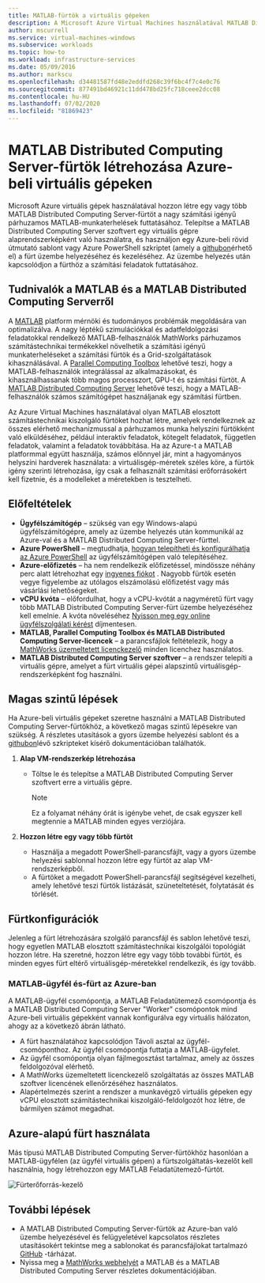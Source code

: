 ```yaml
---
title: MATLAB-fürtök a virtuális gépeken
description: A Microsoft Azure Virtual Machines használatával MATLAB Distributed Computing Server-fürtöket hozhat létre a nagy számítási igényű párhuzamos MATLAB-munkaterhelések futtatásához
author: mscurrell
ms.service: virtual-machines-windows
ms.subservice: workloads
ms.topic: how-to
ms.workload: infrastructure-services
ms.date: 05/09/2016
ms.author: markscu
ms.openlocfilehash: d34481587fd48e2eddfd268c39f6bc4f7c4e0c76
ms.sourcegitcommit: 877491bd46921c11dd478bd25fc718ceee2dcc08
ms.contentlocale: hu-HU
ms.lasthandoff: 07/02/2020
ms.locfileid: "81869423"
---
```

# <a name="create-matlab-distributed-computing-server-clusters-on-azure-vms"></a>MATLAB Distributed Computing Server-fürtök létrehozása Azure-beli virtuális gépeken
Microsoft Azure virtuális gépek használatával hozzon létre egy vagy több MATLAB Distributed Computing Server-fürtöt a nagy számítási igényű párhuzamos MATLAB-munkaterhelések futtatásához. Telepítse a MATLAB Distributed Computing Server szoftvert egy virtuális gépre alaprendszerképként való használatra, és használjon egy Azure-beli rövid útmutató sablont vagy Azure PowerShell szkriptet (amely a [githubon](https://github.com/Azure/azure-quickstart-templates/tree/master/matlab-cluster)érhető el) a fürt üzembe helyezéséhez és kezeléséhez. Az üzembe helyezés után kapcsolódjon a fürthöz a számítási feladatok futtatásához.

## <a name="about-matlab-and-matlab-distributed-computing-server"></a>Tudnivalók a MATLAB és a MATLAB Distributed Computing Serverről
A [MATLAB](https://www.mathworks.com/products/matlab/) platform mérnöki és tudományos problémák megoldására van optimalizálva. A nagy léptékű szimulációkkal és adatfeldolgozási feladatokkal rendelkező MATLAB-felhasználók MathWorks párhuzamos számítástechnikai termékekkel növelhetik a számítási igényű munkaterheléseket a számítási fürtök és a Grid-szolgáltatások kihasználásával. A [Parallel Computing Toolbox](https://www.mathworks.com/products/parallel-computing/) lehetővé teszi, hogy a MATLAB-felhasználók integrálással az alkalmazásokat, és kihasználhassanak több magos processzort, GPU-t és számítási fürtöt. A [MATLAB Distributed Computing Server](https://www.mathworks.com/products/distriben/) lehetővé teszi, hogy a MATLAB-felhasználók számos számítógépet használjanak egy számítási fürtben.

Az Azure Virtual Machines használatával olyan MATLAB elosztott számítástechnikai kiszolgáló fürtöket hozhat létre, amelyek rendelkeznek az összes elérhető mechanizmussal a párhuzamos munka helyszíni fürtökként való elküldéséhez, például interaktív feladatok, kötegelt feladatok, független feladatok, valamint a feladatok továbbítása. Ha az Azure-t a MATLAB platformmal együtt használja, számos előnnyel jár, mint a hagyományos helyszíni hardverek használata: a virtuálisgép-méretek széles köre, a fürtök igény szerinti létrehozása, így csak a felhasznált számítási erőforrásokért kell fizetnie, és a modelleket a méretekben is tesztelheti.  

## <a name="prerequisites"></a>Előfeltételek
* **Ügyfélszámítógép** – szükség van egy Windows-alapú ügyfélszámítógépre, amely az üzembe helyezés után kommunikál az Azure-val és a MATLAB Distributed Computing Server-fürttel.
* **Azure PowerShell** – megtudhatja, [hogyan telepítheti és konfigurálhatja az Azure PowerShell](/powershell/azure/overview) az ügyfélszámítógépen való telepítéséhez.
* **Azure-előfizetés** – ha nem rendelkezik előfizetéssel, mindössze néhány perc alatt létrehozhat egy [ingyenes fiókot](https://azure.microsoft.com/free/) . Nagyobb fürtök esetén vegye figyelembe az utólagos elszámolású előfizetést vagy más vásárlási lehetőségeket.
* **vCPU kvóta** – előfordulhat, hogy a vCPU-kvótát a nagyméretű fürt vagy több MATLAB Distributed Computing Server-fürt üzembe helyezéséhez kell emelnie. A kvóta növeléséhez [Nyisson meg egy online ügyfélszolgálati kérést](https://azure.microsoft.com/blog/2014/06/04/azure-limits-quotas-increase-requests/) díjmentesen.
* **MATLAB, Parallel Computing Toolbox és MATLAB Distributed Computing Server-licencek** – a parancsfájlok feltételezik, hogy a [MathWorks üzemeltetett licenckezelő](https://www.mathworks.com/help/install/license-management.html) minden licenchez használatos.  
* **MATLAB Distributed Computing Server szoftver** – a rendszer telepíti a virtuális gépre, amelyet a fürt virtuális gépei alapszintű virtuálisgép-rendszerképként fog használni.

## <a name="high-level-steps"></a>Magas szintű lépések
Ha Azure-beli virtuális gépeket szeretne használni a MATLAB Distributed Computing Server-fürtökhöz, a következő magas szintű lépésekre van szükség. A részletes utasítások a gyors üzembe helyezési sablont és a [githubon](https://github.com/Azure/azure-quickstart-templates/tree/master/matlab-cluster)lévő szkripteket kísérő dokumentációban találhatók.

1. **Alap VM-rendszerkép létrehozása**  

   * Töltse le és telepítse a MATLAB Distributed Computing Server szoftvert erre a virtuális gépre.

     > [!NOTE]
     > Ez a folyamat néhány órát is igénybe vehet, de csak egyszer kell megtennie a MATLAB minden egyes verziójára.   
     >
     >
2. **Hozzon létre egy vagy több fürtöt**  

   * Használja a megadott PowerShell-parancsfájlt, vagy a gyors üzembe helyezési sablonnal hozzon létre egy fürtöt az alap VM-rendszerképből.   
   * A fürtöket a megadott PowerShell-parancsfájl segítségével kezelheti, amely lehetővé teszi fürtök listázását, szüneteltetését, folytatását és törlését.

## <a name="cluster-configurations"></a>Fürtkonfigurációk
Jelenleg a fürt létrehozására szolgáló parancsfájl és sablon lehetővé teszi, hogy egyetlen MATLAB elosztott számítástechnikai kiszolgálói topológiát hozzon létre. Ha szeretné, hozzon létre egy vagy több további fürtöt, és minden egyes fürt eltérő virtuálisgép-méretekkel rendelkezik, és így tovább.

### <a name="matlab-client-and-cluster-in-azure"></a>MATLAB-ügyfél és-fürt az Azure-ban
A MATLAB-ügyfél csomópontja, a MATLAB Feladatütemező csomópontja és a MATLAB Distributed Computing Server "Worker" csomópontok mind Azure-beli virtuális gépekként vannak konfigurálva egy virtuális hálózaton, ahogy az a következő ábrán látható.


* A fürt használatához kapcsolódjon Távoli asztal az ügyfél-csomóponthoz. Az ügyfél csomópontja futtatja a MATLAB-ügyfelet.
* Az ügyfél csomópontja olyan fájlmegosztást tartalmaz, amely az összes feldolgozóval elérhető.
* A MathWorks üzemeltetett licenckezelő szolgáltatás az összes MATLAB szoftver licencének ellenőrzéséhez használatos.
* Alapértelmezés szerint a rendszer a munkavégző virtuális gépeken egy vCPU elosztott számítástechnikai kiszolgáló-feldolgozót hoz létre, de bármilyen számot megadhat.

## <a name="use-an-azure-based-cluster"></a>Azure-alapú fürt használata
Más típusú MATLAB Distributed Computing Server-fürtökhöz hasonlóan a MATLAB-ügyfélen (az ügyfél virtuális gépen) a fürtszolgáltatás-kezelőt kell használnia, hogy létrehozzon egy MATLAB Feladatütemező-fürtöt.

![Fürterőforrás-kezelő](./media/matlab-mdcs-cluster/cluster_profile_manager.png)

## <a name="next-steps"></a>További lépések
* A MATLAB Distributed Computing Server-fürtök az Azure-ban való üzembe helyezésével és felügyeletével kapcsolatos részletes utasításokért tekintse meg a sablonokat és parancsfájlokat tartalmazó [GitHub](https://github.com/Azure/azure-quickstart-templates/tree/master/matlab-cluster) -tárházat.
* Nyissa meg a [MathWorks webhelyét](https://www.mathworks.com/) a MATLAB és a MATLAB Distributed Computing Server részletes dokumentációjában.
